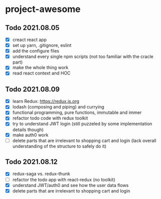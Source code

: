 # project-awesome

## Todo 2021.08.05
- [X] creact react app
- [X] set up yarn, .gitignore, eslint
- [X] add the configure files
- [X] understand every single npm scripts (not too familiar with the cracle part)
- [X] make the whole thing work
- [X] read react context and HOC

## Todo 2021.08.09
- [X] learn Redux: https://redux.js.org
- [X] lodash (composing and piping) and currying
- [X] functional programming, pure functions, immutable and immer
- [X] refactor todo code with redux toolkit
- [X] try to understand JWT login (still puzzeled by some implementation details though)
- [X] make auth0 work
- [ ] delete parts that are irrelevant to shopping cart and login (lack overall understanding of the structure to safely do it)

## Todo 2021.08.12
- [X] redux-saga vs. redux-thunk
- [ ] refactor the todo app with react-redux (no toolkit)
- [X] understand JWT/auth0 and see how the user data flows
- [X] delete parts that are irrelevant to shopping cart and login
